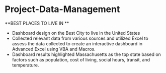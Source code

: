 # **Project-Data-Management**

**BEST PLACES TO LIVE IN **
- Dashboard design on the Best City to live in the United States
- Collected relevant data from various sources and utilized Excel to assess the data collected to create an interactive dashboard in Advanced Excel using VBA and Macros.
- Dashboard results highlighted Massachusetts as the top state based on factors such as population, cost of living, social hours, transit, and temperature.
